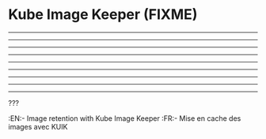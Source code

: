 # Kube Image Keeper (FIXME)

---
---
---
---
---
---
---
---
---

???

:EN:- Image retention with Kube Image Keeper
:FR:- Mise en cache des images avec KUIK
